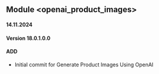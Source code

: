 ## Module <openai_product_images>
#### 14.11.2024
#### Version 18.0.1.0.0
#### ADD
- Initial commit for Generate Product Images Using OpenAI
